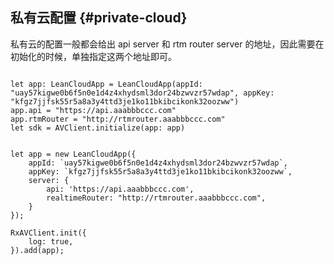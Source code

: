 
## <a name="private-cloud"></a>私有云配置 {#private-cloud} 

私有云的配置一般都会给出 api server 和 rtm router server 的地址，因此需要在初始化的时候，单独指定这两个地址即可。


<pre><code class="swift">
let app: LeanCloudApp = LeanCloudApp(appId: "uay57kigwe0b6f5n0e1d4z4xhydsml3dor24bzwvzr57wdap", appKey: "kfgz7jjfsk55r5a8a3y4ttd3je1ko11bkibcikonk32oozww")
app.api = "https://api.aaabbbccc.com"
app.rtmRouter = "http://rtmrouter.aaabbbccc.com"
let sdk = AVClient.initialize(app: app)
</code></pre>

<pre><code class="ts">
let app = new LeanCloudApp({
    appId: `uay57kigwe0b6f5n0e1d4z4xhydsml3dor24bzwvzr57wdap`,
    appKey: `kfgz7jjfsk55r5a8a3y4ttd3je1ko11bkibcikonk32oozww`,
    server: {
        api: 'https://api.aaabbbccc.com',
        realtimeRouter: "http://rtmrouter.aaabbbccc.com",
    }
});

RxAVClient.init({
    log: true,
}).add(app);
</code></pre>